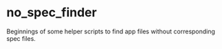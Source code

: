 # no_spec_finder

Beginnings of some helper scripts to find app files without corresponding spec files.
